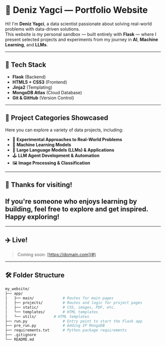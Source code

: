 # 🌊 Deniz Yagci — Portfolio Website

Hi! I'm **Deniz Yagci**, a data scientist passionate about solving real-world problems with data-driven solutions.  
This website is my personal sandbox — built entirely with **Flask** — where I present selected projects and experiments from my journey in **AI**, **Machine Learning**, and **LLMs**.

---

## 🚀 Tech Stack

- **Flask** (Backend)
- **HTML5 + CSS3** (Frontend)
- **Jinja2** (Templating)
- **MongoDB Atlas** (Cloud Database)
- **Git & GitHub** (Version Control)

---

## 📁 Project Categories Showcased

Here you can explore a variety of data projects, including:

- 🧪 **Experimental Approaches to Real-World Problems**
- 🤖 **Machine Learning Models**
- 🧠 **Large Language Models (LLMs) & Applications**
- 🕹 **LLM Agent Development & Automation**
- 🖼 **Image Processing & Classification**

---

## 🙌 Thanks for visiting!

If you're someone who enjoys learning by building, feel free to explore and get inspired.  
**Happy exploring!**
---

---
## ✈️ Live!

> Coming soon: [https://domain.com](#)

---

## 🛠 Folder Structure


```bash
my_website/
├── app/
│   ├── main/             # Routes for main pages
│   ├── projects/         # Routes and logic for project pages
│   ├── static/           # CSS, images, PDF, etc.
│   └── templates/        # HTML templates
│   └── utils/        # HTML templates
├── run.py                # Entry point to start the Flask app
├── pre_run.py            # Adding IP MongoDB 
├── requirements.txt      # Python package requirements
├── .gitignore
└── README.md